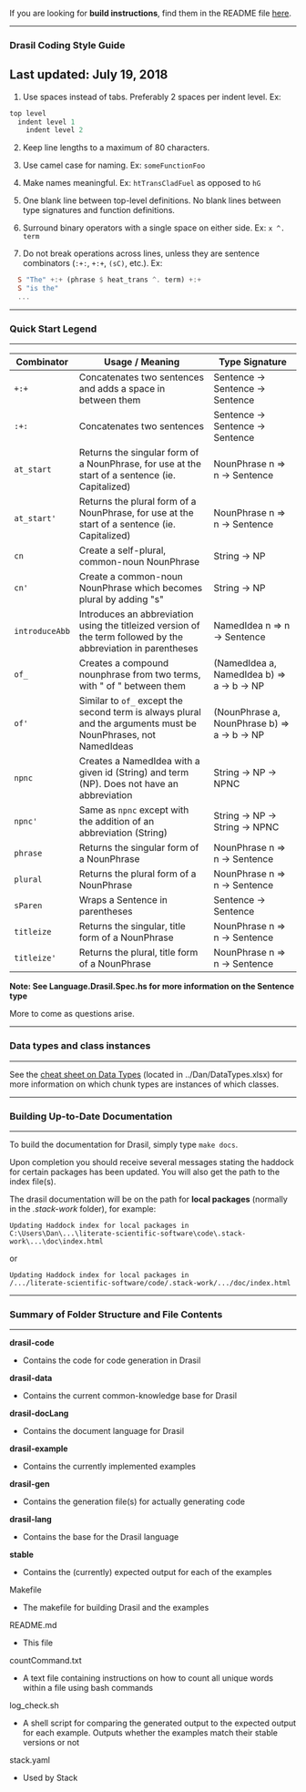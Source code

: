If you are looking for **build instructions**, find them in the README file [here](https://github.com/JacquesCarette/literate-scientific-software).

--------------------------------------------------
### Drasil Coding Style Guide
Last updated: July 19, 2018
--------------------------------------------------

1. Use spaces instead of tabs. Preferably 2 spaces per indent level. Ex:

```Haskell
top level
  indent level 1
    indent level 2
```
2. Keep line lengths to a maximum of 80 characters.

3. Use camel case for naming. Ex: `someFunctionFoo`

4. Make names meaningful. Ex: `htTransCladFuel` as opposed to `hG`

5. One blank line between top-level definitions. No blank lines between type signatures and function definitions.

6. Surround binary operators with a single space on either side. Ex: `x ^. term`

7. Do not break operations across lines, unless they are sentence combinators (`:+:`, `+:+`, `(sC)`, etc.). Ex: 

```Haskell
  S "The" +:+ (phrase $ heat_trans ^. term) +:+ 
  S "is the"
  ...
```

-------------------------------------------------
### Quick Start Legend
-------------------------------------------------

| Combinator | Usage / Meaning | Type Signature |
|------------|-----------------|----------------|
| `+:+` | Concatenates two sentences and adds a space in between them | Sentence -> Sentence -> Sentence |
| `:+:` | Concatenates two sentences | Sentence -> Sentence -> Sentence |
| `at_start` | Returns the singular form of a NounPhrase, for use at the start of a sentence (ie. Capitalized) | NounPhrase n => n -> Sentence |
| `at_start'` | Returns the plural form of a NounPhrase, for use at the start of a sentence (ie. Capitalized) | NounPhrase n => n -> Sentence |
| `cn` | Create a self-plural, common-noun NounPhrase | String -> NP |
| `cn'` | Create a common-noun NounPhrase which becomes plural by adding "s" | String -> NP |
| `introduceAbb` | Introduces an abbreviation using the titleized version of the term followed by the abbreviation in parentheses | NamedIdea n => n -> Sentence |
| `of_` | Creates a compound nounphrase from two terms, with " of " between them | (NamedIdea a, NamedIdea b) => a -> b -> NP |
| `of'` | Similar to `of_` except the second term is always plural and the arguments must be NounPhrases, not NamedIdeas | (NounPhrase a, NounPhrase b) => a -> b -> NP |
| `npnc` | Creates a NamedIdea with a given id (String) and term (NP). Does not have an abbreviation | String -> NP -> NPNC |
| `npnc'` | Same as `npnc` except with the addition of an abbreviation (String) | String -> NP -> String -> NPNC |
| `phrase` | Returns the singular form of a NounPhrase | NounPhrase n => n -> Sentence |
| `plural` | Returns the plural form of a NounPhrase | NounPhrase n => n -> Sentence |
| `sParen` | Wraps a Sentence in parentheses | Sentence -> Sentence |
| `titleize` | Returns the singular, title form of a NounPhrase | NounPhrase n => n -> Sentence |
| `titleize'` | Returns the plural, title form of a NounPhrase | NounPhrase n => n -> Sentence |

**Note: See Language.Drasil.Spec.hs for more information on the Sentence type**

More to come as questions arise.

-------------------------------------------------
### Data types and class instances
-------------------------------------------------

See the 
[cheat sheet on Data Types](https://github.com/JacquesCarette/Drasil/blob/master/Dan/DataTypes.xlsx) 
(located in ../Dan/DataTypes.xlsx) for more information on which chunk types are instances
of which classes.

-------------------------------------------------
### Building Up-to-Date Documentation
-------------------------------------------------

To build the documentation for Drasil, simply type `make docs`.

Upon completion you should receive several messages stating the haddock for certain
packages has been updated. You will also get the path to the index file(s).

The drasil documentation will be on the path for **local packages** (normally in
the *.stack-work* folder), for example:

```
Updating Haddock index for local packages in
C:\Users\Dan\...\literate-scientific-software\code\.stack-work\...\doc\index.html
```

or

```
Updating Haddock index for local packages in
/.../literate-scientific-software/code/.stack-work/.../doc/index.html
```

--------------------------------------------------
### Summary of Folder Structure and File Contents
--------------------------------------------------

**drasil-code**
  - Contains the code for code generation in Drasil

**drasil-data**
  - Contains the current common-knowledge base for Drasil

**drasil-docLang**
  - Contains the document language for Drasil
  
**drasil-example**
  - Contains the currently implemented examples

**drasil-gen**
  - Contains the generation file(s) for actually generating code
  
**drasil-lang**
  - Contains the base for the Drasil language
  
**stable**
  - Contains the (currently) expected output for each of the examples
  
Makefile
  - The makefile for building Drasil and the examples

README.md
  - This file
  
countCommand.txt
  - A text file containing instructions on how to count all unique words 
  within a file using bash commands
  
log_check.sh
  - A shell script for comparing the generated output to the expected output for
  each example. Outputs whether the examples match their stable versions or not
  
stack.yaml
  - Used by Stack
